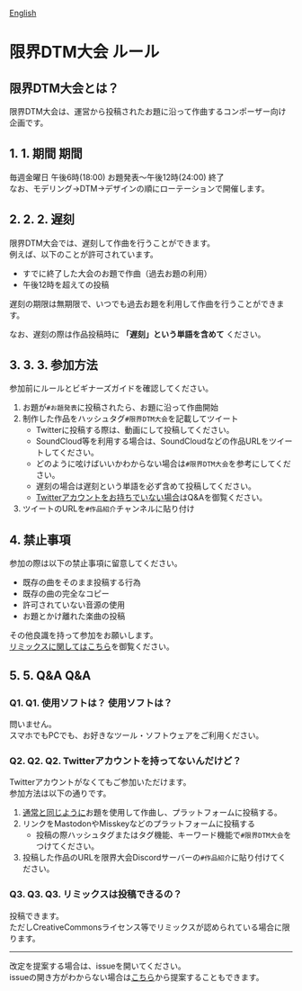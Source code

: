 [English]()

# 限界DTM大会 ルール

## 限界DTM大会とは？

限界DTM大会は、運営から投稿されたお題に沿って作曲するコンポーザー向け企画です。

## 1. 1. 期間 期間

毎週金曜日 午後6時(18:00) お題発表～午後12時(24:00) 終了      
なお、モデリング→DTM→デザインの順にローテーションで開催します。

## 2. 2. 2. 遅刻

限界DTM大会では、遅刻して作曲を行うことができます。      
例えば、以下のことが許可されています。

- すでに終了した大会のお題で作曲（過去お題の利用）
- 午後12時を超えての投稿

遅刻の期限は無期限で、いつでも過去お題を利用して作曲を行うことができます。

なお、遅刻の際は作品投稿時に **「遅刻」という単語を含めて** ください。

## 3. 3. 3. 参加方法

参加前にルールとビギナーズガイドを確認してください。

1. お題が`#お題発表`に投稿されたら、お題に沿って作曲開始
1. 制作した作品をハッシュタグ`#限界DTM大会`を記載してツイート
    - Twitterに投稿する際は、動画にして投稿してください。
    - SoundCloud等を利用する場合は、SoundCloudなどの作品URLをツイートしてください。
    - どのように呟けばいいかわからない場合は`#限界DTM大会`を参考にしてください。
    - 遅刻の場合は遅刻という単語を必ず含めて投稿してください。
    - [Twitterアカウントをお持ちでいない場合](https://github.com/Chipsnet/projectgenkai-web/blob/master/doc/DTM_ja.md#q2-twitter%E3%82%A2%E3%82%AB%E3%82%A6%E3%83%B3%E3%83%88%E3%82%92%E6%8C%81%E3%81%A3%E3%81%A6%E3%81%AA%E3%81%84%E3%82%93%E3%81%A0%E3%81%91%E3%81%A9)はQ&Aを御覧ください。
1. ツイートのURLを`#作品紹介`チャンネルに貼り付け

## 4. 禁止事項

参加の際は以下の禁止事項に留意してください。

- 既存の曲をそのまま投稿する行為
- 既存の曲の完全なコピー
- 許可されていない音源の使用
- お題とかけ離れた楽曲の投稿

その他良識を持って参加をお願いします。     
[リミックスに関してはこちら](https://github.com/Chipsnet/projectgenkai-web/blob/master/doc/DTM_ja.md#q3-%E3%83%AA%E3%83%9F%E3%83%83%E3%82%AF%E3%82%B9%E3%81%AF%E6%8A%95%E7%A8%BF%E3%81%A7%E3%81%8D%E3%82%8B%E3%81%AE)を御覧ください。

## 5. 5. Q&A Q&A

### Q1. Q1. 使用ソフトは？ 使用ソフトは？

問いません。      
スマホでもPCでも、お好きなツール・ソフトウェアをご利用ください。

### Q2. Q2. Q2. Twitterアカウントを持ってないんだけど？

Twitterアカウントがなくてもご参加いただけます。     
参加方法は以下の通りです。

1. [通常と同じように](https://github.com/Chipsnet/projectgenkai-web/blob/master/doc/DTM_ja.md#3-%E5%8F%82%E5%8A%A0%E6%96%B9%E6%B3%95)お題を使用して作曲し、プラットフォームに投稿する。
1. リンクをMastodonやMisskeyなどのプラットフォームに投稿する
    - 投稿の際ハッシュタグまたはタグ機能、キーワード機能で`#限界DTM大会`をつけてください。
1. 投稿した作品のURLを限界大会Discordサーバーの`#作品紹介`に貼り付けてください。

### Q3. Q3. Q3. リミックスは投稿できるの？

投稿できます。     
ただしCreativeCommonsライセンス等でリミックスが認められている場合に限ります。

----

改定を提案する場合は、issueを開いてください。   
issueの開き方がわからない場合は[こちら](https://forms.gle/oq32ftHWYsapNHgg7)から提案することもできます。
